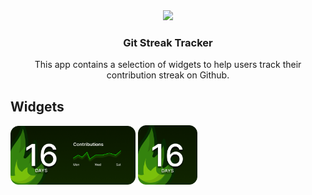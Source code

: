 <div align="center">
  <img src="assets/logo.png" width="150">
  <h3 align="center">
    Git Streak Tracker
  </h3>
  <p align="center">
    This app contains a selection of widgets to help users track their contribution streak on Github.
  </p>
</div>


## Widgets

<img src="assets/widget.png" width="200">

<img src="assets/widget_small.png" width="95">
